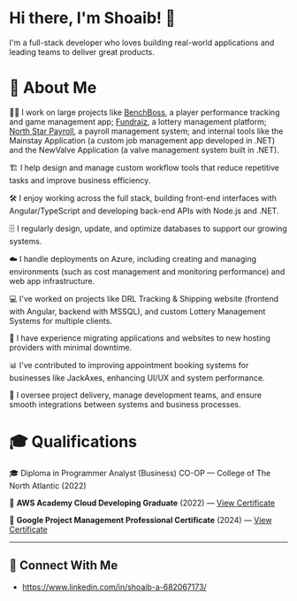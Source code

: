 # Hi there, I'm Shoaib! 👋

I'm a full-stack developer who loves building real-world applications and leading teams to deliver great products.

# 🚀 About Me

🧑‍💻 I work on large projects like [BenchBoss](https://benchboss-fe.azurewebsites.net), a player performance tracking and game management app; [Fundraiz](https://fundraiz.ca), a lottery management platform; [North Star Payroll](https://northstarpayroll.ca), a payroll management system; and internal tools like the Mainstay Application (a custom job management app developed in .NET) and the NewValve Application (a valve management system built in .NET).

🏗️ I help design and manage custom workflow tools that reduce repetitive tasks and improve business efficiency.

🛠️ I enjoy working across the full stack, building front-end interfaces with Angular/TypeScript and developing back-end APIs with Node.js and .NET.

🗄️ I regularly design, update, and optimize databases to support our growing systems.

☁️ I handle deployments on Azure, including creating and managing environments (such as cost management and monitoring performance) and web app infrastructure.

💻 I've worked on projects like DRL Tracking & Shipping website (frontend with Angular, backend with MSSQL), and custom Lottery Management Systems for multiple clients.

🔄 I have experience migrating applications and websites to new hosting providers with minimal downtime.

📊 I've contributed to improving appointment booking systems for businesses like JackAxes, enhancing UI/UX and system performance.

🧩 I oversee project delivery, manage development teams, and ensure smooth integrations between systems and business processes.

# 🎓 Qualifications

🎓 Diploma in Programmer Analyst (Business) CO-OP — College of The North Atlantic (2022)
  
📜 **AWS Academy Cloud Developing Graduate** (2022) — [View Certificate](https://www.credly.com/earner/earned/badge/c2195211-5d46-4f77-8a55-958d5b14d499)

📜 **Google Project Management Professional Certificate** (2024) — [View Certificate](https://www.credly.com/earner/earned/badge/c171764f-a52d-4536-ac59-69ea71cb4932)


---

## 🔗 Connect With Me
- https://www.linkedin.com/in/shoaib-a-682067173/


